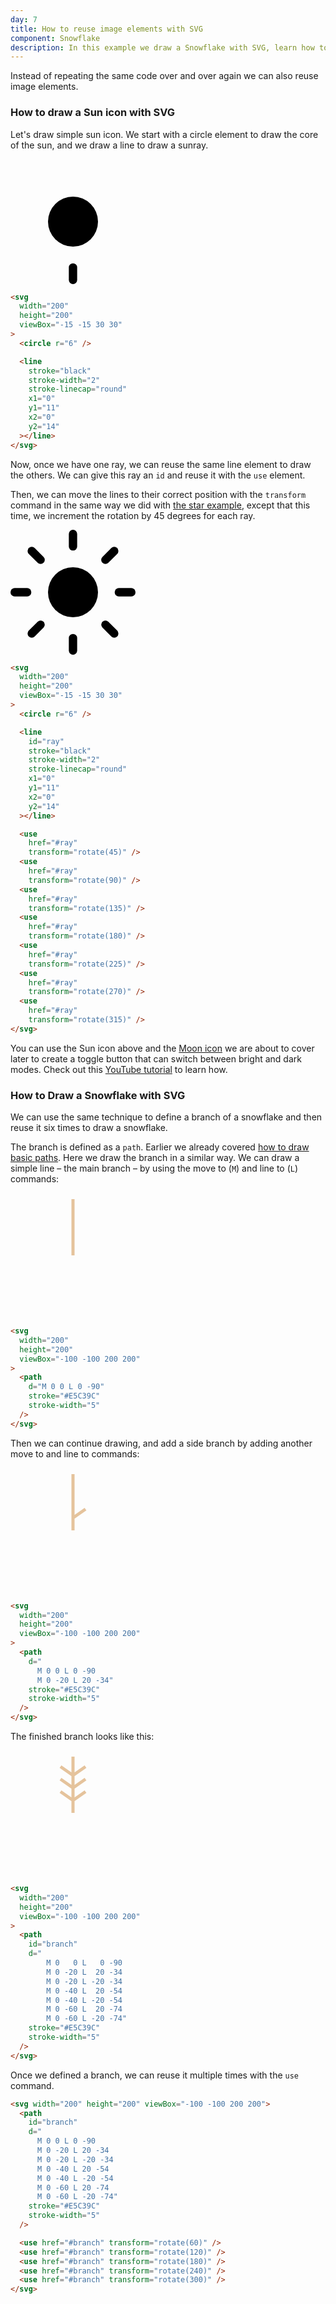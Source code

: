 ```yaml
---
day: 7
title: How to reuse image elements with SVG
component: Snowflake
description: In this example we draw a Snowflake with SVG, learn how to draw basic paths and how to reuse image elements.
---
```


Instead of repeating the same code over and over again we can also reuse image elements.

### How to draw a Sun icon with SVG

Let's draw simple sun icon. We start with a circle element to draw the core of the sun, and we draw a line to draw a sunray.

<div class="grid-200">

<svg width="200" height="200" viewBox="-15 -15 30 30">
  <circle r="6" />
  <line id="ray" stroke="black" stroke-width="2" stroke-linecap="round" x1="0" y1="11" x2="0" y2="14" />
</svg>

<!-- prettier-ignore -->
```html
<svg 
  width="200" 
  height="200" 
  viewBox="-15 -15 30 30"
>
  <circle r="6" />

  <line
    stroke="black"
    stroke-width="2"
    stroke-linecap="round"
    x1="0"
    y1="11"
    x2="0"
    y2="14"
  ></line>
</svg>
```

</div>

Now, once we have one ray, we can reuse the same line element to draw the others. We can give this ray an `id` and reuse it with the `use` element.

Then, we can move the lines to their correct position with the `transform` command in the same way we did with [the star example](/svg/transform), except that this time, we increment the rotation by 45 degrees for each ray.

<div class="grid-200">

<svg width="200" height="200" viewBox="-15 -15 30 30">
  <circle r="6" />
  <line id="ray" stroke="black" stroke-width="2" stroke-linecap="round" x1="0" y1="11" x2="0" y2="14" />
  <use href="#ray" transform="rotate(45)" />
  <use href="#ray" transform="rotate(90)" />
  <use href="#ray" transform="rotate(135)" />
  <use href="#ray" transform="rotate(180)" />
  <use href="#ray" transform="rotate(225)" />
  <use href="#ray" transform="rotate(270)" />
  <use href="#ray" transform="rotate(315)" />
</svg>

<!-- prettier-ignore -->
```html
<svg 
  width="200" 
  height="200" 
  viewBox="-15 -15 30 30"
>
  <circle r="6" />

  <line
    id="ray"
    stroke="black"
    stroke-width="2"
    stroke-linecap="round"
    x1="0"
    y1="11"
    x2="0"
    y2="14"
  ></line>

  <use 
    href="#ray" 
    transform="rotate(45)" />
  <use 
    href="#ray" 
    transform="rotate(90)" />
  <use 
    href="#ray"
    transform="rotate(135)" />
  <use 
    href="#ray"
    transform="rotate(180)" />
  <use 
    href="#ray" 
    transform="rotate(225)" />
  <use 
    href="#ray"
    transform="rotate(270)" />
  <use 
    href="#ray"
    transform="rotate(315)" />
</svg>
```

</div>

You can use the Sun icon above and the [Moon icon](/svg/arc) we are about to cover later to create a toggle button that can switch between bright and dark modes. Check out this [YouTube tutorial](https://youtu.be/GUSUA72t7p0) to learn how.

### How to Draw a Snowflake with SVG

We can use the same technique to define a branch of a snowflake and then reuse it six times to draw a snowflake.

The branch is defined as a `path`. Earlier we already covered [how to draw basic paths](/svg/basic-path). Here we draw the branch in a similar way. We can draw a simple line – the main branch – by using the move to (`M`) and line to (`L`) commands:

<div class="grid-200">

<svg width="200" height="200" viewBox="-100 -100 200 200">
  <path d="M 0 0 L 0 -90" stroke="#E5C39C" stroke-width="5" />
</svg>

<!-- prettier-ignore -->
```html
<svg
  width="200"
  height="200"
  viewBox="-100 -100 200 200"
>
  <path
    d="M 0 0 L 0 -90"
    stroke="#E5C39C"
    stroke-width="5"
  />
</svg>
```

</div>

Then we can continue drawing, and add a side branch by adding another move to and line to commands:

<div class="grid-200">

<svg width="200" height="200" viewBox="-100 -100 200 200">
  <path d="M 0 0 L 0 -90 M 0 -20 L 20 -34" stroke="#E5C39C" stroke-width="5" />
</svg>

<!-- prettier-ignore -->
```html
<svg 
  width="200" 
  height="200" 
  viewBox="-100 -100 200 200"
>
  <path
    d="
      M 0 0 L 0 -90 
      M 0 -20 L 20 -34"
    stroke="#E5C39C"
    stroke-width="5"
  />
</svg>
```

</div>

The finished branch looks like this:

<div class="grid-200">

<svg width="200" height="200" viewBox="-100 -100 200 200">
    <path
      id="branch"
      d="
        M 0   0 L 0 -90
        M 0 -20 L 20 -34
        M 0 -20 L -20 -34
        M 0 -40 L 20 -54
        M 0 -40 L -20 -54
        M 0 -60 L 20 -74
        M 0 -60 L -20 -74"
      stroke="#E5C39C"
      stroke-width="5"
    />
</svg>

<!-- prettier-ignore -->
```html
<svg 
  width="200" 
  height="200" 
  viewBox="-100 -100 200 200"
>
  <path
    id="branch"
    d="
        M 0   0 L   0 -90
        M 0 -20 L  20 -34
        M 0 -20 L -20 -34
        M 0 -40 L  20 -54
        M 0 -40 L -20 -54
        M 0 -60 L  20 -74
        M 0 -60 L -20 -74"
    stroke="#E5C39C"
    stroke-width="5"
  />
</svg>
```

</div>

Once we defined a branch, we can reuse it multiple times with the `use` command.

<div class="code-flex">

```html
<svg width="200" height="200" viewBox="-100 -100 200 200">
  <path
    id="branch"
    d="
      M 0 0 L 0 -90
      M 0 -20 L 20 -34
      M 0 -20 L -20 -34
      M 0 -40 L 20 -54
      M 0 -40 L -20 -54
      M 0 -60 L 20 -74
      M 0 -60 L -20 -74"
    stroke="#E5C39C"
    stroke-width="5"
  />

  <use href="#branch" transform="rotate(60)" />
  <use href="#branch" transform="rotate(120)" />
  <use href="#branch" transform="rotate(180)" />
  <use href="#branch" transform="rotate(240)" />
  <use href="#branch" transform="rotate(300)" />
</svg>
```

</div>
